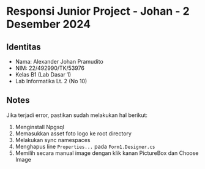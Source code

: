 # Responsi Junior Project - Johan - 2 Desember 2024

## Identitas

- Nama: Alexander Johan Pramudito
- NIM: 22/492990/TK/53976
- Kelas B1 (Lab Dasar 1)
- Lab Informatika Lt. 2 (No 10)

## Notes

Jika terjadi error, pastikan sudah melakukan hal berikut:

1. Menginstall Npgsql
2. Memasukkan asset foto logo ke root directory
3. Melakukan sync namespaces
4. Menghapus line `Properties...` pada `Form1.Designer.cs`
5. Memilih secara manual image dengan klik kanan PictureBox dan Choose Image
